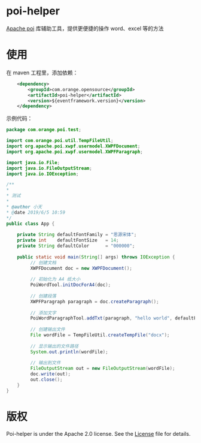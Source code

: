 # poi-helper
[Apache poi](https://poi.apache.org/) 库辅助工具，提供更便捷的操作 word、excel 等的方法

# 使用
在 maven 工程里，添加依赖：
```xml
    <dependency>
        <groupId>com.orange.opensource</groupId>
        <artifactId>poi-helper</artifactId>
        <version>${eventframework.version}</version>
    </dependency>
```

示例代码：
```java
package com.orange.poi.test;

import com.orange.poi.util.TempFileUtil;
import org.apache.poi.xwpf.usermodel.XWPFDocument;
import org.apache.poi.xwpf.usermodel.XWPFParagraph;

import java.io.File;
import java.io.FileOutputStream;
import java.io.IOException;

/**
* 
* 测试
* 
* @author 小天
* @date 2019/6/5 10:59
*/
public class App {
    
    private String defaultFontFamily = "思源宋体";
    private int    defaultFontSize   = 14;
    private String defaultColor      = "000000";
    
    public static void main(String[] args) throws IOException {
         // 创建文档
         XWPFDocument doc = new XWPFDocument();
         
         // 初始化为 A4 纸大小
         PoiWordTool.initDocForA4(doc);
        
         // 创建段落
         XWPFParagraph paragraph = doc.createParagraph();
         
         // 添加文字
         PoiWordParagraphTool.addTxt(paragraph, "hello world", defaultFontFamily, defaultFontSize, defaultColor);
        
         // 创建输出文件
         File wordFile = TempFileUtil.createTempFile("docx");
         
         // 显示输出的文件路径
         System.out.println(wordFile);
        
         // 输出到文件
         FileOutputStream out = new FileOutputStream(wordFile);
         doc.write(out);
         out.close();
    }
}
```

# 版权

Poi-helper is under the Apache 2.0 license. See the [License](https://github.com/yyhan/YuGong-Admin/blob/master/LICENSE) file for details.

